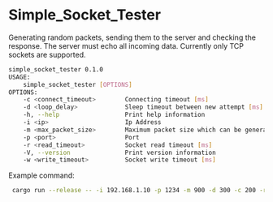 # Simple_Socket_Tester
Generating random packets, sending them to the server and checking the response.
The server must echo all incoming data.
Currently only TCP sockets are supported.
```sh
simple_socket_tester 0.1.0
USAGE:
    simple_socket_tester [OPTIONS]
OPTIONS:
    -c <connect_timeout>        Connecting timeout [ms]
    -d <loop_delay>             Sleep timeout between new attempt [ms]
    -h, --help                  Print help information
    -i <ip>                     Ip Address
    -m <max_packet_size>        Maximum packet size which can be generated by tester [bytes]
    -p <port>                   Port
    -r <read_timeout>           Socket read timeout [ms]
    -V, --version               Print version information
    -w <write_timeout>          Socket write timeout [ms]
```
Example command:
```sh
 cargo run --release -- -i 192.168.1.10 -p 1234 -m 900 -d 300 -c 200 -r 10 -w 10
```
